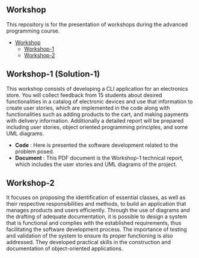 ## Workshop

This repository is for the presentation of workshops during the advanced programming course.

- [Workshop](#Workshop)
    - [Workshop-1](#Workshop-1 (Solution-1))
    - [Workshop-2](#Workshop-2)
 
## Workshop-1 (Solution-1)

This workshop consists of developing a CLI application for an electronics store. You will collect feedback from 15 students about desired functionalities in a catalog of electronic devices and use that information to create user stories, which are implemented in the code along with functionalities such as adding products to the cart, and making payments with delivery information. Additionally a detailed report will be prepared including user stories, object oriented programming principles, and some UML diagrams.

- __Code__ : Here is presented the software development related to the problem posed.
- __Document__ : This PDF document is the Workshop-1 technical report, which includes the user stories and UML diagrams of the project.


## Workshop-2
It focuses on proposing the identification of essential classes, as well as their respective responsibilities and methods, to build an application that manages products and users efficiently. Through the use of diagrams and the drafting of adequate documentation, it is possible to design a system that is functional and complies with the established requirements, thus facilitating the software development process. The importance of testing and validation of the system to ensure its proper functioning is also addressed. They developed practical skills in the construction and documentation of object-oriented applications.
